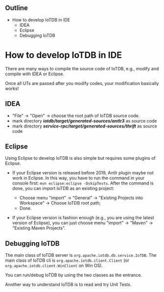 <!--

    Licensed to the Apache Software Foundation (ASF) under one
    or more contributor license agreements.  See the NOTICE file
    distributed with this work for additional information
    regarding copyright ownership.  The ASF licenses this file
    to you under the Apache License, Version 2.0 (the
    "License"); you may not use this file except in compliance
    with the License.  You may obtain a copy of the License at

        http://www.apache.org/licenses/LICENSE-2.0

    Unless required by applicable law or agreed to in writing,
    software distributed under the License is distributed on an
    "AS IS" BASIS, WITHOUT WARRANTIES OR CONDITIONS OF ANY
    KIND, either express or implied.  See the License for the
    specific language governing permissions and limitations
    under the License.

-->

<!-- TOC -->

## Outline
- How to develop IoTDB in IDE
    - IDEA
    - Eclipse
    - Debugging IoTDB

<!-- /TOC -->
# How to develop IoTDB in IDE

There are many ways to compile the source code of IoTDB,
e.g., modify and compile with IDEA or Eclipse.

Once all UTs are passed after you modify codes, your modification basically works! 

## IDEA

* "File" -> "Open" -> choose the root path of IoTDB source code. 
* mark directory ***iotdb/target/generated-sources/antlr3*** as source code
* mark directory ***service-rpc/target/generated-sources/thrift*** as source code 

## Eclipse

Using Eclipse to develop IoTDB is also simple but requires some plugins of Eclipse.

- If your Eclipse version is released before 2019, Antlr plugin maybe not work in Eclipse. In this way, you have to run the command in your console first: `mvn eclipse:eclipse -DskipTests`. 
After the command is done, you can import IoTDB as an existing project:
  - Choose menu "import" -> "General" -> "Existing Projects into Workspace" -> Choose IoTDB
   root path;
  - Done.

- If your Eclipse version is fashion enough (e.g., you are using the latest version of Eclipse),
you can just choose menu "import" -> "Maven" -> "Existing Maven Projects".
 
## Debugging IoTDB
The main class of IoTDB server is `org.apache.iotdb.db.service.IoTDB`.
The main class of IoTDB cli is `org.apache.iotdb.client.Client` 
(or `org.apache.iotdb.client.WinClient` on Win OS).

You can run/debug IoTDB by using the two classes as the entrance.

Another way to understand IoTDB is to read and try Unit Tests.